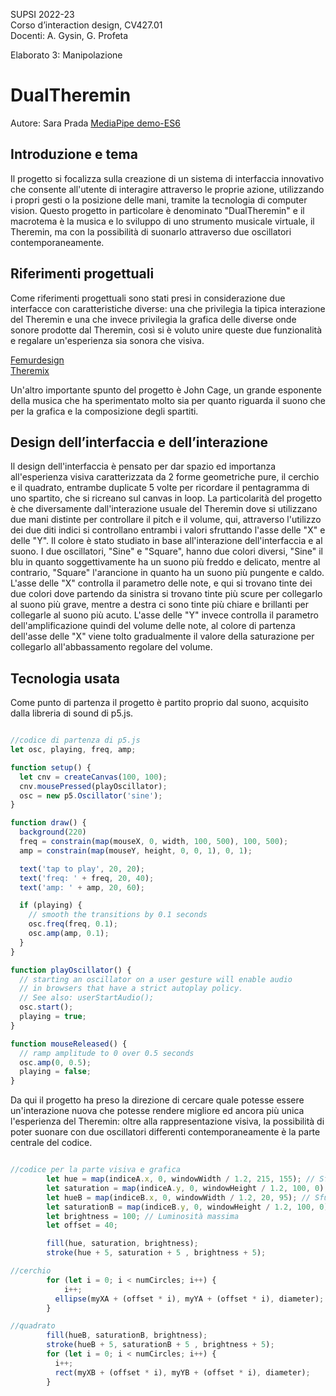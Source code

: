 SUPSI 2022-23  
Corso d’interaction design, CV427.01  
Docenti: A. Gysin, G. Profeta  

Elaborato 3: Manipolazione

# DualTheremin
Autore: Sara Prada
[MediaPipe demo-ES6](https://saraprada.github.io/DualTheremin/)

## Introduzione e tema
Il progetto si focalizza sulla creazione di un sistema di interfaccia innovativo che consente all'utente di interagire attraverso le proprie azione, utilizzando i propri gesti o la posizione delle mani, tramite la tecnologia di computer vision. Questo progetto in particolare è denominato "DualTheremin" e il macrotema è la musica e lo sviluppo di uno strumento musicale virtuale, il Theremin, ma con la possibilità di suonarlo attraverso due oscillatori contemporaneamente.  

## Riferimenti progettuali
Come riferimenti progettuali sono stati presi in considerazione due interfacce con caratteristiche diverse: una che privilegia la tipica interazione del Theremin e una che invece privilegia la grafica delle diverse onde sonore prodotte dal Theremin, così si è voluto unire queste due funzionalità e regalare un'esperienza sia sonora che visiva.

[Femurdesign](https://femurdesign.com/theremin) <br>
[Theremix](https://theremin.app/) 

Un'altro importante spunto del progetto è John Cage, un grande esponente della musica che ha sperimentato molto sia per quanto riguarda il suono che per la grafica e la composizione degli spartiti.

## Design dell’interfaccia e dell’interazione
Il design dell'interfaccia è pensato per dar spazio ed importanza all'esperienza visiva caratterizzata da 2 forme geometriche pure, il cerchio e il quadrato, entrambe duplicate 5 volte per ricordare il pentagramma di uno spartito, che si ricreano sul canvas in loop. La particolarità del progetto è che diversamente dall'interazione usuale del Theremin dove si utilizzano due mani distinte per controllare il pitch e il volume, qui, attraverso l'utilizzo dei due diti indici si controllano entrambi i valori sfruttando l'asse delle "X" e delle "Y". Il colore è stato studiato in base all'interazione dell'interfaccia e al suono. I due oscillatori, "Sine" e "Square", hanno due colori diversi, "Sine" il blu in quanto soggettivamente ha un suono più freddo e delicato, mentre al contrario, "Square" l'arancione in quanto ha un suono più pungente e caldo. L'asse delle "X" controlla il parametro delle note, e qui si trovano tinte dei due colori dove partendo da sinistra si trovano tinte più scure per collegarlo al suono più grave, mentre a destra ci sono tinte più chiare e brillanti per collegarle al suono più acuto. L'asse delle "Y" invece controlla il parametro dell'amplificazione quindi del volume delle note, al colore di partenza dell'asse delle "X" viene tolto gradualmente il valore della saturazione per collegarlo all'abbassamento regolare del volume.

## Tecnologia usata
Come punto di partenza il progetto è partito proprio dal suono, acquisito dalla libreria di sound di p5.js.

```JavaScript

//codice di partenza di p5.js
let osc, playing, freq, amp;

function setup() {
  let cnv = createCanvas(100, 100);
  cnv.mousePressed(playOscillator);
  osc = new p5.Oscillator('sine');
}

function draw() {
  background(220)
  freq = constrain(map(mouseX, 0, width, 100, 500), 100, 500);
  amp = constrain(map(mouseY, height, 0, 0, 1), 0, 1);

  text('tap to play', 20, 20);
  text('freq: ' + freq, 20, 40);
  text('amp: ' + amp, 20, 60);

  if (playing) {
    // smooth the transitions by 0.1 seconds
    osc.freq(freq, 0.1);
    osc.amp(amp, 0.1);
  }
}

function playOscillator() {
  // starting an oscillator on a user gesture will enable audio
  // in browsers that have a strict autoplay policy.
  // See also: userStartAudio();
  osc.start();
  playing = true;
}

function mouseReleased() {
  // ramp amplitude to 0 over 0.5 seconds
  osc.amp(0, 0.5);
  playing = false;
}

```
Da qui il progetto ha preso la direzione di cercare quale potesse essere un'interazione nuova che potesse rendere migliore ed ancora più unica l'esperienza del Theremin: oltre alla rappresentazione visiva, la possibilità di poter suonare con due oscillatori differenti contemporaneamente è la parte centrale del codice.

```JavaScript

//codice per la parte visiva e grafica
        let hue = map(indiceA.x, 0, windowWidth / 1.2, 215, 155); // Sfumature di blu 
        let saturation = map(indiceA.y, 0, windowHeight / 1.2, 100, 0); // Graduazione della saturazione
        let hueB = map(indiceB.x, 0, windowWidth / 1.2, 20, 95); // Sfumature di arancione
        let saturationB = map(indiceB.y, 0, windowHeight / 1.2, 100, 0); // Graduazione della saturazione
        let brightness = 100; // Luminosità massima
        let offset = 40;

        fill(hue, saturation, brightness);
        stroke(hue + 5, saturation + 5 , brightness + 5);

//cerchio
        for (let i = 0; i < numCircles; i++) {
            i++;
          ellipse(myXA + (offset * i), myYA + (offset * i), diameter);
        }

//quadrato
        fill(hueB, saturationB, brightness);
        stroke(hueB + 5, saturationB + 5 , brightness + 5);
        for (let i = 0; i < numCircles; i++) {
          i++;
          rect(myXB + (offset * i), myYB + (offset * i), diameter);
        }

```




